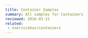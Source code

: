 ```yaml
---
title: Container Samples
summary: All samples for Containers
reviewed: 2016-03-21
related:
 - nservicebus/containers
---
```


